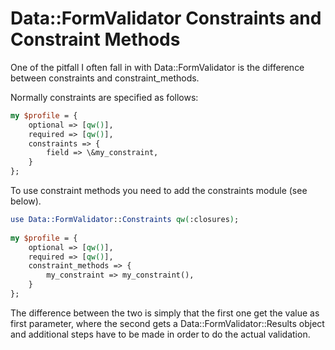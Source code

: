 # Data::FormValidator Constraints and Constraint Methods

One of the pitfall I often fall in with Data::FormValidator is the difference between constraints and constraint_methods.

Normally constraints are specified as follows:

```perl
my $profile = {
    optional => [qw()],
    required => [qw()],
    constraints => {
        field => \&my_constraint,
    }
};
```

To use constraint methods you need to add the constraints module (see below).

```perl
use Data::FormValidator::Constraints qw(:closures);
 
my $profile = {
    optional => [qw()],
    required => [qw()],
    constraint_methods => {
        my_constraint => my_constraint(),
    }
};
```

The difference between the two is simply that the first one get the value as first parameter, where the second gets a Data::FormValidator::Results object and additional steps have to be made in order to do the actual validation.